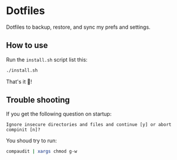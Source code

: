 # Dotfiles

Dotfiles to backup, restore, and sync my prefs and settings.

## How to use

Run the `install.sh` script list this:

```sh
./install.sh
```

That's it 🚀!

## Trouble shooting

If you get the following question on startup:

```
Ignore insecure directories and files and continue [y] or abort compinit [n]?
```

You shoud try to run:

```sh
compaudit | xargs chmod g-w
```
